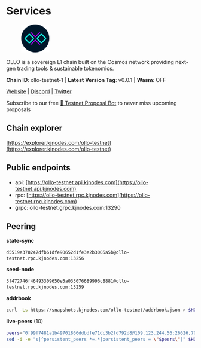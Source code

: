 # Services

<figure><img src="https://raw.githubusercontent.com/kj89/cosmos-images/main/logos/ollo.png" alt=""><figcaption></figcaption></figure>

OLLO is a sovereign L1 chain built on the Cosmos network providing  next-gen trading tools & sustainable tokenomics.

**Chain ID**: ollo-testnet-1 | **Latest Version Tag**: v0.0.1 | **Wasm**: OFF

[Website](https://www.ollostation.zone) | [Discord](https://discord.com/invite/GxBqZ9mSSm) | [Twitter](https://twitter.com/OLLOStation)



Subscribe to our free [🤖 Testnet Proposal Bot](https://t.me/kjnodes_testnet_proposal_bot) to never miss upcoming proposals


## Chain explorer
[https://explorer.kjnodes.com/ollo-testnet](https://explorer.kjnodes.com/ollo-testnet)

## Public endpoints

* api: [https://ollo-testnet.api.kjnodes.com](https://ollo-testnet.api.kjnodes.com)
* rpc: [https://ollo-testnet.rpc.kjnodes.com](https://ollo-testnet.rpc.kjnodes.com)
* grpc: ollo-testnet.grpc.kjnodes.com:13290

## Peering

**state-sync**

```text
d5519e378247dfb61dfe90652d1fe3e2b3005a5b@ollo-testnet.rpc.kjnodes.com:13256
```

**seed-node**

```text
3f472746f46493309650e5a033076689996c8881@ollo-testnet.rpc.kjnodes.com:13259
```

**addrbook**
```bash
curl -Ls https://snapshots.kjnodes.com/ollo-testnet/addrbook.json > $HOME/.ollo/config/addrbook.json
```

**live-peers** (10)
```bash
peers="0f99f7481a1b49701866ddbdfe71dc3b2fd792d8@109.123.244.56:26626,70ba32724461c7ed4ec8d6ddc8b5e0b1cfb9e237@54.219.57.63:26656,d5519e378247dfb61dfe90652d1fe3e2b3005a5b@65.109.68.190:13256,dd577d8f2e997d7e70495640aff124ddb70d1a21@95.217.192.222:26656,da8d3ca8e1c147f0037b1c43ad3de7174f5ec1b7@209.145.59.224:26656,29b78da822388df177f4111e6589958d9f796f06@65.109.122.105:60856,d14b740968d24aa5c31ade7dbda2b1204c40f24c@65.109.52.156:46656,c2bc7720a610d753b037d89e6c3f58f7c718e24f@116.202.117.229:32656,cadc2b601a188aedbe4156a6eb5a81e00770bcfc@65.108.219.110:26656,7349272f712e713a957bf5349930e3439e98b518@167.235.27.69:20656"
sed -i -e "s|^persistent_peers *=.*|persistent_peers = \"$peers\"|" $HOME/.ollo/config/config.toml
```
